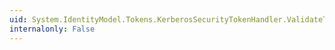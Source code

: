 ```yaml
---
uid: System.IdentityModel.Tokens.KerberosSecurityTokenHandler.ValidateToken(System.IdentityModel.Tokens.SecurityToken)
internalonly: False
---
```

